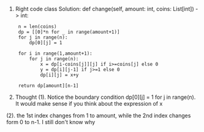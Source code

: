 1. Right code
class Solution:
    def change(self, amount: int, coins: List[int]) -> int:

        n = len(coins)
        dp = [[0]*n for _ in range(amount+1)]
        for j in range(n):
            dp[0][j] = 1
        
        for i in range(1,amount+1):
            for j in range(n):
                x = dp[i-coins[j]][j] if i>=coins[j] else 0 
                y = dp[i][j-1] if j>=1 else 0
                dp[i][j] = x+y

        return dp[amount][n-1]
        

2. Thought
(1). Notice the boundary condition dp[0][j] = 1 for j in range(n).
It would make sense if you think about the expression of x

(2). the 1st index changes from 1 to amount, while the 2nd index changes form 0 to n-1. I still don't know why
